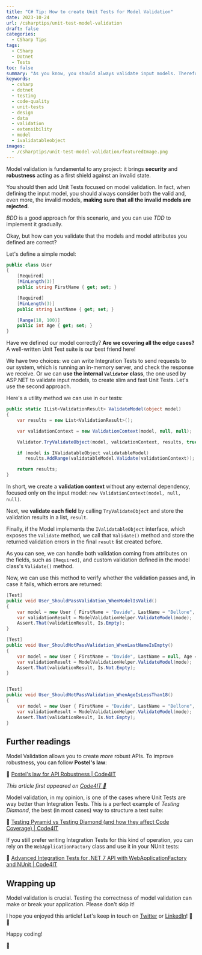 ```yaml
---
title: "C# Tip: How to create Unit Tests for Model Validation"
date: 2023-10-24
url: /csharptips/unit-test-model-validation
draft: false
categories:
  - CSharp Tips
tags:
  - CSharp
  - Dotnet
  - Tests
toc: false
summary: "As you know, you should always validate input models. Therefore, you should create Unit Tests to test the data validation. Let's learn!"
keywords:
  - csharp
  - dotnet
  - testing 
  - code-quality
  - unit-tests
  - design
  - data
  - validation
  - extensibility
  - model
  - ivalidatableobject
images:
  - /csharptips/unit-test-model-validation/featuredImage.png
---
```


Model validation is fundamental to any project: it brings **security** and **robustness** acting as a first shield against an invalid state.

You should then add Unit Tests focused on model validation. In fact, when defining the input model, you should always consider both the valid and, even more, the invalid models, **making sure that all the invalid models are rejected**.

_BDD_ is a good approach for this scenario, and you can use _TDD_ to implement it gradually.

Okay, but how can you validate that the models and model attributes you defined are correct?

Let's define a simple model:

```cs
public class User
{
    [Required]
    [MinLength(3)]
    public string FirstName { get; set; }

    [Required]
    [MinLength(3)]
    public string LastName { get; set; }

    [Range(18, 100)]
    public int Age { get; set; }
}
```

Have we defined our model correctly? **Are we covering all the edge cases?** A well-written Unit Test suite is our best friend here!

We have two choices: we can write Integration Tests to send requests to our system, which is running an in-memory server, and check the response we receive. Or we can **use the internal `Validator` class**, the one used by ASP.NET to validate input models, to create slim and fast Unit Tests. Let's use the second approach.

Here's a utility method we can use in our tests:

```cs
public static IList<ValidationResult> ValidateModel(object model)
{
    var results = new List<ValidationResult>();

    var validationContext = new ValidationContext(model, null, null);

    Validator.TryValidateObject(model, validationContext, results, true);

    if (model is IValidatableObject validatableModel)
       results.AddRange(validatableModel.Validate(validationContext));

    return results;
}
```

In short, we create a **validation context** without any external dependency, focused only on the input model: `new ValidationContext(model, null, null)`.

Next, we **validate each field** by calling `TryValidateObject` and store the validation results in a list, `result`.

Finally, if the Model implements the `IValidatableObject` interface, which exposes the `Validate` method, we call that `Validate()` method and store the returned validation errors in the final `result` list created before.

As you can see, we can handle both validation coming from attributes on the fields, such as `[Required]`, and custom validation defined in the model class's `Validate()` method.

Now, we can use this method to verify whether the validation passes and, in case it fails, which errors are returned:

```cs
[Test]
public void User_ShouldPassValidation_WhenModelIsValid()
{
    var model = new User { FirstName = "Davide", LastName = "Bellone", Age = 32 };
    var validationResult = ModelValidationHelper.ValidateModel(mode);
    Assert.That(validationResult, Is.Empty);
}

[Test]
public void User_ShouldNotPassValidation_WhenLastNameIsEmpty()
{
    var model = new User { FirstName = "Davide", LastName = null, Age = 32 };
    var validationResult = ModelValidationHelper.ValidateModel(mode);
    Assert.That(validationResult, Is.Not.Empty);
}


[Test]
public void User_ShouldNotPassValidation_WhenAgeIsLessThan18()
{
    var model = new User { FirstName = "Davide", LastName = "Bellone", Age = 10 };
    var validationResult = ModelValidationHelper.ValidateModel(mode);
    Assert.That(validationResult, Is.Not.Empty);
}
```

## Further readings

Model Validation allows you to create _more_ robust APIs. To improve robustness, you can follow **Postel's law**:

🔗 [Postel's law for API Robustness | Code4IT](https://www.code4it.dev/architecture-notes/postel-law-for-api-robustness/)

_This article first appeared on [Code4IT 🐧](https://www.code4it.dev/)_

Model validation, in my opinion, is one of the cases where Unit Tests are way better than Integration Tests. This is a perfect example of _Testing Diamond_, the best (in most cases) way to structure a test suite:

🔗 [Testing Pyramid vs Testing Diamond (and how they affect Code Coverage) | Code4IT](https://www.code4it.dev/architecture-notes/testing-pyramid-vs-testing-diamond/)

If you still prefer writing Integration Tests for this kind of operation, you can rely on the `WebApplicationFactory` class and use it in your NUnit tests:

🔗 [Advanced Integration Tests for .NET 7 API with WebApplicationFactory and NUnit | Code4IT](https://www.code4it.dev/blog/advanced-integration-tests-webapplicationfactory/)

## Wrapping up

Model validation is crucial. Testing the correctness of model validation can make or break your application. Please don't skip it!

I hope you enjoyed this article! Let's keep in touch on [Twitter](https://twitter.com/BelloneDavide) or [LinkedIn](https://www.linkedin.com/in/BelloneDavide/)! 🤜🤛

Happy coding!

🐧

